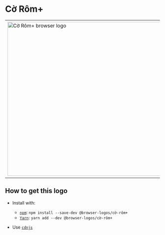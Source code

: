 # Cờ Rôm+

<table>
    <tbody>
        <tr>
            <td height="512px" width="512px">
                <a href="./"><img width="500px" src="cờ-rôm+_512x512.png" alt="Cờ Rôm+ browser logo"></a>
            </td>
        <tr>
    </tbody>
</table>


## How to get this logo

* Install with:

  * [`npm`](https://www.npmjs.com/): `npm install --save-dev @browser-logos/cờ-rôm+`
  * [`Yarn`](https://yarnpkg.com/): `yarn add --dev @browser-logos/cờ-rôm+`

* Use [`cdnjs`](https://cdnjs.com/libraries/browser-logos)
